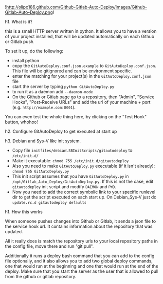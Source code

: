 !http://olipo186.github.com/Github-Gitlab-Auto-Deploy/images/Github-Gitlab-Auto-Deploy.png!

h1. What is it?

this is a small HTTP server written in python.
It allows you to have a version of your project installed, that will be updated automatically on each Github or Gitlab push.

To set it up, do the following:
* install python
* copy the ```GitAutoDeploy.conf.json.example``` to ```GitAutoDeploy.conf.json```. This file will be gitignored and can be environment specific.
* enter the matching for your project(s) in the ```GitAutoDeploy.conf.json``` file
* start the server by typing ```python GitAutoDeploy.py```
* to run it as a daemon add ```--daemon-mode```
* On the Github or Gitlab page go to a repository, then "Admin", "Service Hooks",
"Post-Receive URLs" and add the url of your machine + port (e.g. ```http://example.com:8001```).

You can even test the whole thing here, by clicking on the "Test Hook" button, whohoo!

h2. Configure GitAutoDeploy to get executed at start up

h3. Debian and Sys-V like init system.
* Copy file ```initfiles/debianLSBInitScripts/gitautodeploy``` to ```/etc/init.d/```
* Make it executable: ```chmod 755 /etc/init.d/gitautodeploy```
* Also you need to make ```GitAutoDeploy.py``` executable (if it isn't already): ```chmod 755 GitAutoDeploy.py```
* This init script assumes that you have ```GitAutoDeploy.py``` in ```/opt/Gitlab_Auto_Deploy/GitAutoDeploy.py```. If this is not the case, edit ```gitautodeploy``` init script and modify ```DAEMON``` and ```PWD```.
* Now you need to add the correct symbolic link to your specific runlevel dir to get the script executed on each start up. On Debian_Sys-V just do ```update.rc.d gitautodeploy defaults```

h1. How this works

When someone pushes changes into Github or Gitlab, it sends a json file to the service hook url.
It contains information about the repository that was updated.

All it really does is match the repository urls to your local repository paths in the config file,
move there and run "git pull".


Additionally it runs a deploy bash command that you can add to the config file optionally, and it also
allows you to add two global deploy commands, one that would run at the beginning and one that would run at the end of the deploy.
Make sure that you start the server as the user that is allowed to pull from the github or gitlab repository.
